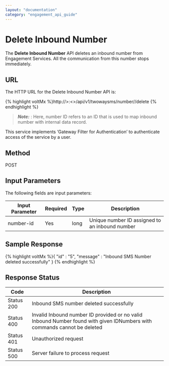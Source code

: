 ```yaml
---
layout: "documentation"
category: "engagement_api_guide"
---
```


# Delete Inbound Number

The **Delete Inbound Number** API deletes an inbound number from Engagement Services. All the communication from this number stops immediately.

## URL

The HTTP URL for the Delete Inbound Number API is:

{% highlight voltMx %}http://<host>>:<<port>>/api/v1/twowaysms/number/<number-id>/delete
{% endhighlight %}

> **_Note:_** <number-id>: Here, number ID refers to an ID that is used to map inbound number with internal data record.

This service implements ‘Gateway Filter for Authentication’ to authenticate access of the service by a user.

## Method

POST

## Input Parameters

The following fields are input parameters:

| Input Parameter | Required | Type | Description                                    |
| --------------- | -------- | ---- | ---------------------------------------------- |
| number-id       | Yes      | long | Unique number ID assigned to an inbound number |

## Sample Response

{% highlight voltMx %}{
"id" : "5",
"message" : "Inbound SMS Number deleted successfully"
}
{% endhighlight %}

## Response Status

| Code       | Description                                                                                                              |
| ---------- | ------------------------------------------------------------------------------------------------------------------------ |
| Status 200 | Inbound SMS number deleted successfully                                                                                  |
| Status 400 | Invalid Inbound number ID provided or no valid Inbound Number found with given IDNumbers with commands cannot be deleted |
| Status 401 | Unauthorized request                                                                                                     |
| Status 500 | Server failure to process request                                                                                        |
